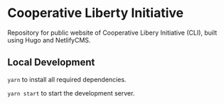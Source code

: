 # Cooperative Liberty Initiative

Repository for public website of Cooperative Libery Initiative (CLI), built using Hugo and NetlifyCMS.

## Local Development

`yarn` to install all required dependencies.

`yarn start` to start the development server.